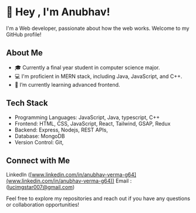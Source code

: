 # 👋 Hey , I'm Anubhav!

I'm a Web developer, passionate about how the web works. Welcome to my GitHub profile!

## About Me

- 🎓 Currently a final year student in computer science major.
- 💻 I'm proficient in MERN stack, including Java, JavaScript, and C++.
- 🌱 I’m currently learning advanced frontend.


## Tech Stack

- Programming Languages: JavaScript, Java, typescript, C++ 
- Frontend: HTML, CSS, JavaScript, React, Tailwind, GSAP, Redux 
- Backend: Express, Nodejs, REST APIs, 
- Database: MongoDB
- Version Control: Git,

## Connect with Me

LinkedIn ([www.linkedin.com/in/anubhav-verma-g64](www.linkedin.com/in/anubhav-verma-g64))
Email : ([lucimgstar007@gmail.com](lucimgstar007@gmail.com))


Feel free to explore my repositories and reach out if you have any questions or collaboration opportunities!
